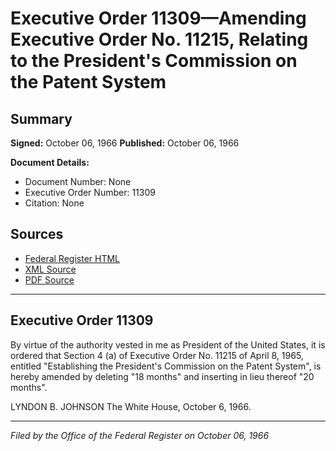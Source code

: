 # Executive Order 11309—Amending Executive Order No. 11215, Relating to the President's Commission on the Patent System

## Summary

**Signed:** October 06, 1966
**Published:** October 06, 1966

**Document Details:**
- Document Number: None
- Executive Order Number: 11309
- Citation: None

## Sources
- [Federal Register HTML](https://www.presidency.ucsb.edu/documents/executive-order-11309-amending-executive-order-no-11215-relating-the-presidents-commission)
- [XML Source](None)
- [PDF Source](None)

---

## Executive Order 11309

By virtue of the authority vested in me as President of the United States, it is ordered that Section 4 (a) of Executive Order No. 11215 of April 8, 1965, entitled "Establishing the President's Commission on the Patent System", is hereby amended by deleting "18 months" and inserting in lieu thereof "20 months".

LYNDON B. JOHNSON
The White House,
October 6, 1966.

---

*Filed by the Office of the Federal Register on October 06, 1966*
